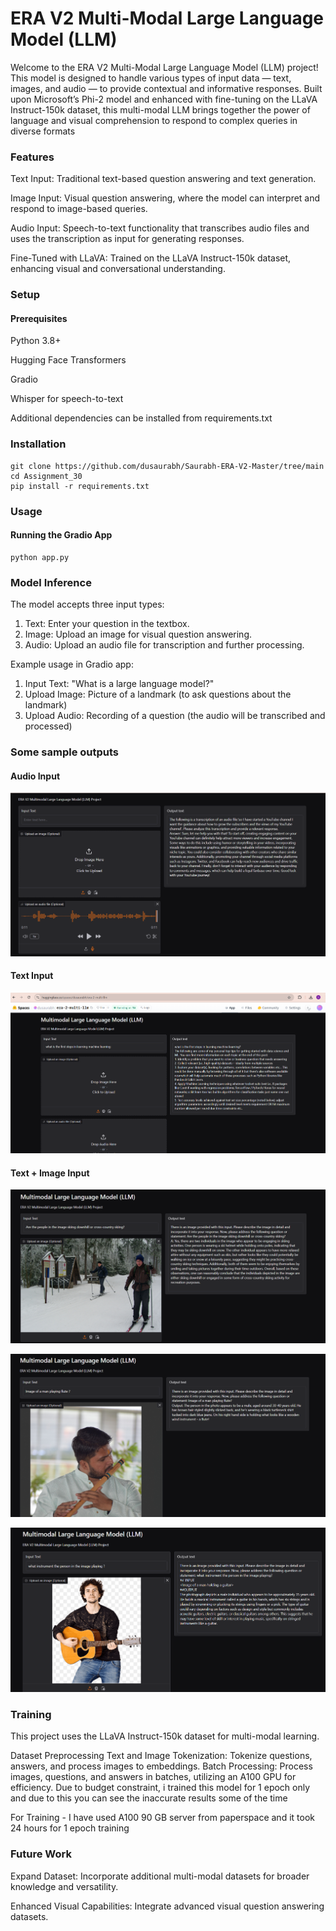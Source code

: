 
# ERA V2 Multi-Modal Large Language Model (LLM)

Welcome to the ERA V2 Multi-Modal Large Language Model (LLM) project! This model is designed to handle various types of input data — text, images, and audio — to provide contextual and informative responses. Built upon Microsoft’s Phi-2 model and enhanced with fine-tuning on the LLaVA Instruct-150k dataset, this multi-modal LLM brings together the power of language and visual comprehension to respond to complex queries in diverse formats

### Features
Text Input: Traditional text-based question answering and text generation.

Image Input: Visual question answering, where the model can interpret and respond to image-based queries.

Audio Input: Speech-to-text functionality that transcribes audio files and uses the transcription as input for generating responses.

Fine-Tuned with LLaVA: Trained on the LLaVA Instruct-150k dataset, enhancing visual and conversational understanding.

### Setup
#### Prerequisites
Python 3.8+

Hugging Face Transformers

Gradio

Whisper for speech-to-text

Additional dependencies can be installed from requirements.txt

### Installation
```
git clone https://github.com/dusaurabh/Saurabh-ERA-V2-Master/tree/main
cd Assignment_30
pip install -r requirements.txt
```

### Usage
#### Running the Gradio App
```
python app.py
```

### Model Inference
The model accepts three input types:

1. Text: Enter your question in the textbox.
2. Image: Upload an image for visual question answering.
3. Audio: Upload an audio file for transcription and further processing.
   
Example usage in Gradio app:

1. Input Text: "What is a large language model?"
2. Upload Image: Picture of a landmark (to ask questions about the landmark)
3. Upload Audio: Recording of a question (the audio will be transcribed and processed)

### Some sample outputs

#### Audio Input

![Audio Input](outputs_images/audio_output.png)

#### Text Input

![Text Input](outputs_images/output_1.png)

#### Text + Image Input

![Text Input](outputs_images/image_output_1.png)

![Text Input](outputs_images/image_output_3.png)

![Text Input](outputs_images/image_output_4.png)


### Training
This project uses the LLaVA Instruct-150k dataset for multi-modal learning.

Dataset Preprocessing
Text and Image Tokenization: Tokenize questions, answers, and process images to embeddings.
Batch Processing: Process images, questions, and answers in batches, utilizing an A100 GPU for efficiency.  Due to budget constraint, i trained this model for 1 epoch only and due to this you can see the inaccurate results some of the time

For Training - I have used A100 90 GB server from paperspace and it took 24 hours for 1 epoch training

### Future Work
Expand Dataset: Incorporate additional multi-modal datasets for broader knowledge and versatility.

Enhanced Visual Capabilities: Integrate advanced visual question answering datasets.
